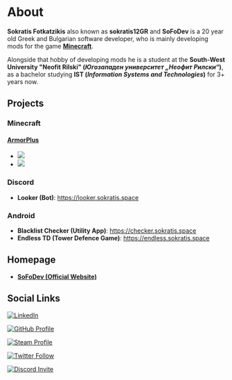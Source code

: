 
# About

<p> <b>Sokratis Fotkatzikis</b> also known as <b>sokratis12GR</b> and <b>SoFoDev</b> is a 20 year old Greek and Bulgarian software developer, who is mainly developing mods for the game <a href="Minecraft.net"><b>Minecraft</b></a>. </p>
<p> Alongside that hobby of developing mods he is a student at the <b>South-West University "Neofit Rilski" (<i>Югозападен университет „Неофит Рилски“</i>)</b>,
      as a bachelor studying <b>IST (<i>Information Systems and Technologies</i>)</b> for 3+ years now.</p>

## Projects

### Minecraft

#### [**ArmorPlus**](https://smarturl.it/armorplus) 

- [![](http://cf.way2muchnoise.eu/full_armorplus_downloads.svg)](https://smarturl.it/armorplus)
- [![](http://cf.way2muchnoise.eu/versions/armorplus.svg)](https://smarturl.it/armorplus)

### Discord

- **Looker (Bot)**: https://looker.sokratis.space


### Android

- **Blacklist Checker (Utility App)**: https://checker.sokratis.space
- **Endless TD (Tower Defence Game)**: https://endless.sokratis.space

## Homepage

- [**SoFoDev (Official Website)**](https://sokratis.space)

## Social Links

<p><a class="linkedin" href="https://www.linkedin.com/in/sokratis12gr/"><img alt="LinkedIn" src="https://img.shields.io/badge/LinkedIn%20Profile-white?style=for-the-badge&logo=linkedin&logoColor=white&color=0077b5"></a></p>
<p><a class="github" href="https://github.com/sokratis12GR"><img alt="GitHub Profile" src="https://img.shields.io/badge/GitHub%20Profile-white?logo=github&style=for-the-badge&color=161B22"></a></p>
<p><a class="steam" href="https://steamcommunity.com/id/sokratis12GR"><img alt="Steam Profile" src="https://img.shields.io/badge/sokratis12GR%20%7C%20SoFoDev-white?style=for-the-badge&logo=steam&color=171A21"></a></p>
<p><a class="twitter" href="https://twitter.com/sokratis12GR"><img alt="Twitter Follow" src="https://img.shields.io/badge/@sokratis12GR-white?logo=twitter&logoColor=white&style=for-the-badge&color=1DA1F2"></a></p>
<p><a class="discord" href="https://discord.gg/JCWbJvA"><img alt="Discord Invite" src="https://img.shields.io/badge/Join%20Our%20ArmorPlus%20Community%20Server-white?style=for-the-badge&logo=discord&logoColor=white&color=5865F2"></a></p>
